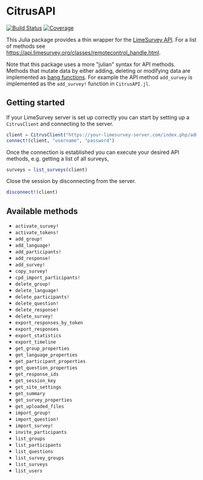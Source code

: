 # CitrusAPI

[![Build Status](https://github.com/p-gw/CitrusAPI.jl/actions/workflows/CI.yml/badge.svg?branch=main)](https://github.com/p-gw/CitrusAPI.jl/actions/workflows/CI.yml?query=branch%3Amain)
[![Coverage](https://codecov.io/gh/p-gw/CitrusAPI.jl/branch/main/graph/badge.svg)](https://codecov.io/gh/p-gw/CitrusAPI.jl)

This Julia package provides a thin wrapper for the [LimeSurvey API](https://manual.limesurvey.org/RemoteControl_2_API). For a list of methods see https://api.limesurvey.org/classes/remotecontrol_handle.html.

Note that this package uses a more "julian" syntax for API methods. Methods that mutate data by either adding, deleting or modifying data are implemented as [bang functions](https://docs.julialang.org/en/v1/manual/style-guide/#bang-convention). For example the API method `add_survey` is implemented as the `add_survey!` function in `CitrusAPI.jl`.  

## Getting started
If your LimeSurvey server is set up correctly you can start by setting up a `CitrusClient` and connecting to the server. 

```julia
client = CitrusClient("https://your-limesurvey-server.com/index.php/admin/remotecontrol")
connect!(client, "username", "password")
```

Once the connection is established you can execute your desired API methods, e.g. getting a list of all surveys, 

```julia
surveys = list_surveys(client)
```

Close the session by disconnecting from the server.

```julia
disconnect!(client)
```

## Available methods
- `activate_survey!`
- `activate_tokens!`
- `add_group!`
- `add_language!`
- `add_participants!`
- `add_response!`
- `add_survey!`
- `copy_survey!`
- `cpd_import_participants!`
- `delete_group!`
- `delete_language!`
- `delete_participants!`
- `delete_question!`
- `delete_response!`
- `delete_survey!`
- `export_responses_by_token`
- `export_responses`
- `export_statistics`
- `export_timeline`
- `get_group_properties`
- `get_language_properties`
- `get_participant_properties`
- `get_question_properties`
- `get_response_ids`
- `get_session_key`
- `get_site_settings`
- `get_summary`
- `get_survey_properties`
- `get_uploaded_files`
- `import_group!`
- `import_question!`
- `import_survey!`
- `invite_participants`
- `list_groups`
- `list_participants`
- `list_questions`
- `list_survey_groups`
- `list_surveys`
- `list_users`